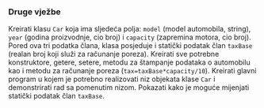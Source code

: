 ### Druge vježbe
Kreirati klasu `Car` koja ima sljedeća polja: `model` (model automobila, string), `year` (godina proizvodnje, cio broj) i `capacity` (zapremina motora, cio broj). Pored ova tri  podatka člana, klasa posjeduje i statički podatak član `taxBase` (realan broj koji služi za računanje poreza). Kreirati sve potrebne konstruktore, getere, setere, metodu za štampanje podataka o automobilu kao i metodu za računanje poreza (`tax=taxBase*capacity/10`). Kreirati glavni program u kojem je potrebno realizovati niz objekata klase `Car` i demonstrirati rad sa pomenutim nizom. Pokazati kako je moguće mijenjati statički podatak član `taxBase`.
